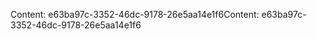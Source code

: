 <span data-ttu-id="9bfeb-101">Content: e63ba97c-3352-46dc-9178-26e5aa14e1f6</span><span class="sxs-lookup"><span data-stu-id="9bfeb-101">Content: e63ba97c-3352-46dc-9178-26e5aa14e1f6</span></span>